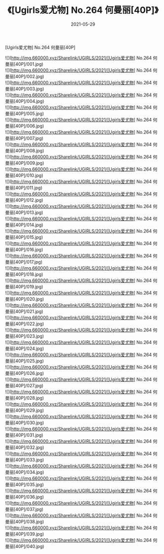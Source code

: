 ﻿---
layout: post
title:  《[Ugirls爱尤物] No.264 何曼丽[40P]》
date:   2021-05-29
img: http://img.660000.xyz/Sharelink/UGIRLS/2021/[Ugirls爱尤物] No.264 何曼丽[40P]/000.jpg
categories: [美女, 清纯, 唯美]
---

[Ugirls爱尤物] No.264 何曼丽[40P]

  ![](http://img.660000.xyz/Sharelink/UGIRLS/2021/[Ugirls爱尤物] No.264 何曼丽[40P]/001.jpg) <br> ![](http://img.660000.xyz/Sharelink/UGIRLS/2021/[Ugirls爱尤物] No.264 何曼丽[40P]/002.jpg) <br> ![](http://img.660000.xyz/Sharelink/UGIRLS/2021/[Ugirls爱尤物] No.264 何曼丽[40P]/003.jpg) <br> ![](http://img.660000.xyz/Sharelink/UGIRLS/2021/[Ugirls爱尤物] No.264 何曼丽[40P]/004.jpg) <br> ![](http://img.660000.xyz/Sharelink/UGIRLS/2021/[Ugirls爱尤物] No.264 何曼丽[40P]/005.jpg) <br> ![](http://img.660000.xyz/Sharelink/UGIRLS/2021/[Ugirls爱尤物] No.264 何曼丽[40P]/006.jpg) <br> ![](http://img.660000.xyz/Sharelink/UGIRLS/2021/[Ugirls爱尤物] No.264 何曼丽[40P]/007.jpg) <br> ![](http://img.660000.xyz/Sharelink/UGIRLS/2021/[Ugirls爱尤物] No.264 何曼丽[40P]/008.jpg) <br> ![](http://img.660000.xyz/Sharelink/UGIRLS/2021/[Ugirls爱尤物] No.264 何曼丽[40P]/009.jpg) <br> ![](http://img.660000.xyz/Sharelink/UGIRLS/2021/[Ugirls爱尤物] No.264 何曼丽[40P]/010.jpg) <br> ![](http://img.660000.xyz/Sharelink/UGIRLS/2021/[Ugirls爱尤物] No.264 何曼丽[40P]/011.jpg) <br> ![](http://img.660000.xyz/Sharelink/UGIRLS/2021/[Ugirls爱尤物] No.264 何曼丽[40P]/012.jpg) <br> ![](http://img.660000.xyz/Sharelink/UGIRLS/2021/[Ugirls爱尤物] No.264 何曼丽[40P]/013.jpg) <br> ![](http://img.660000.xyz/Sharelink/UGIRLS/2021/[Ugirls爱尤物] No.264 何曼丽[40P]/014.jpg) <br> ![](http://img.660000.xyz/Sharelink/UGIRLS/2021/[Ugirls爱尤物] No.264 何曼丽[40P]/015.jpg) <br> ![](http://img.660000.xyz/Sharelink/UGIRLS/2021/[Ugirls爱尤物] No.264 何曼丽[40P]/016.jpg) <br> ![](http://img.660000.xyz/Sharelink/UGIRLS/2021/[Ugirls爱尤物] No.264 何曼丽[40P]/017.jpg) <br> ![](http://img.660000.xyz/Sharelink/UGIRLS/2021/[Ugirls爱尤物] No.264 何曼丽[40P]/018.jpg) <br> ![](http://img.660000.xyz/Sharelink/UGIRLS/2021/[Ugirls爱尤物] No.264 何曼丽[40P]/019.jpg) <br> ![](http://img.660000.xyz/Sharelink/UGIRLS/2021/[Ugirls爱尤物] No.264 何曼丽[40P]/020.jpg) <br> ![](http://img.660000.xyz/Sharelink/UGIRLS/2021/[Ugirls爱尤物] No.264 何曼丽[40P]/021.jpg) <br> ![](http://img.660000.xyz/Sharelink/UGIRLS/2021/[Ugirls爱尤物] No.264 何曼丽[40P]/022.jpg) <br> ![](http://img.660000.xyz/Sharelink/UGIRLS/2021/[Ugirls爱尤物] No.264 何曼丽[40P]/023.jpg) <br> ![](http://img.660000.xyz/Sharelink/UGIRLS/2021/[Ugirls爱尤物] No.264 何曼丽[40P]/024.jpg) <br> ![](http://img.660000.xyz/Sharelink/UGIRLS/2021/[Ugirls爱尤物] No.264 何曼丽[40P]/025.jpg) <br> ![](http://img.660000.xyz/Sharelink/UGIRLS/2021/[Ugirls爱尤物] No.264 何曼丽[40P]/026.jpg) <br> ![](http://img.660000.xyz/Sharelink/UGIRLS/2021/[Ugirls爱尤物] No.264 何曼丽[40P]/027.jpg) <br> ![](http://img.660000.xyz/Sharelink/UGIRLS/2021/[Ugirls爱尤物] No.264 何曼丽[40P]/028.jpg) <br> ![](http://img.660000.xyz/Sharelink/UGIRLS/2021/[Ugirls爱尤物] No.264 何曼丽[40P]/029.jpg) <br> ![](http://img.660000.xyz/Sharelink/UGIRLS/2021/[Ugirls爱尤物] No.264 何曼丽[40P]/030.jpg) <br> ![](http://img.660000.xyz/Sharelink/UGIRLS/2021/[Ugirls爱尤物] No.264 何曼丽[40P]/031.jpg) <br> ![](http://img.660000.xyz/Sharelink/UGIRLS/2021/[Ugirls爱尤物] No.264 何曼丽[40P]/032.jpg) <br> ![](http://img.660000.xyz/Sharelink/UGIRLS/2021/[Ugirls爱尤物] No.264 何曼丽[40P]/033.jpg) <br> ![](http://img.660000.xyz/Sharelink/UGIRLS/2021/[Ugirls爱尤物] No.264 何曼丽[40P]/034.jpg) <br> ![](http://img.660000.xyz/Sharelink/UGIRLS/2021/[Ugirls爱尤物] No.264 何曼丽[40P]/035.jpg) <br> ![](http://img.660000.xyz/Sharelink/UGIRLS/2021/[Ugirls爱尤物] No.264 何曼丽[40P]/036.jpg) <br> ![](http://img.660000.xyz/Sharelink/UGIRLS/2021/[Ugirls爱尤物] No.264 何曼丽[40P]/037.jpg) <br> ![](http://img.660000.xyz/Sharelink/UGIRLS/2021/[Ugirls爱尤物] No.264 何曼丽[40P]/038.jpg) <br> ![](http://img.660000.xyz/Sharelink/UGIRLS/2021/[Ugirls爱尤物] No.264 何曼丽[40P]/039.jpg) <br> ![](http://img.660000.xyz/Sharelink/UGIRLS/2021/[Ugirls爱尤物] No.264 何曼丽[40P]/040.jpg) <br>